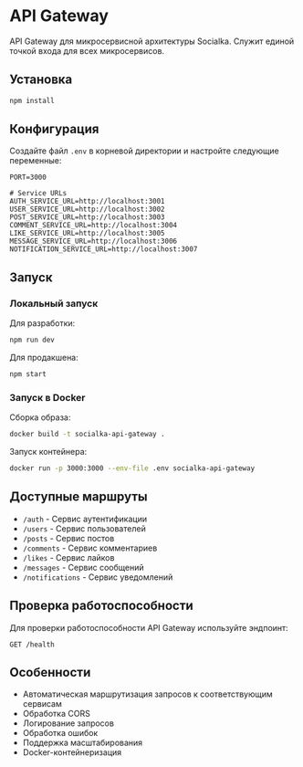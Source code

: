# API Gateway

API Gateway для микросервисной архитектуры Socialka. Служит единой точкой входа для всех микросервисов.

## Установка

```bash
npm install
```

## Конфигурация

Создайте файл `.env` в корневой директории и настройте следующие переменные:

```env
PORT=3000

# Service URLs
AUTH_SERVICE_URL=http://localhost:3001
USER_SERVICE_URL=http://localhost:3002
POST_SERVICE_URL=http://localhost:3003
COMMENT_SERVICE_URL=http://localhost:3004
LIKE_SERVICE_URL=http://localhost:3005
MESSAGE_SERVICE_URL=http://localhost:3006
NOTIFICATION_SERVICE_URL=http://localhost:3007
```

## Запуск

### Локальный запуск

Для разработки:
```bash
npm run dev
```

Для продакшена:
```bash
npm start
```

### Запуск в Docker

Сборка образа:
```bash
docker build -t socialka-api-gateway .
```

Запуск контейнера:
```bash
docker run -p 3000:3000 --env-file .env socialka-api-gateway
```

## Доступные маршруты

- `/auth` - Сервис аутентификации
- `/users` - Сервис пользователей
- `/posts` - Сервис постов
- `/comments` - Сервис комментариев
- `/likes` - Сервис лайков
- `/messages` - Сервис сообщений
- `/notifications` - Сервис уведомлений

## Проверка работоспособности

Для проверки работоспособности API Gateway используйте эндпоинт:
```
GET /health
```

## Особенности

- Автоматическая маршрутизация запросов к соответствующим сервисам
- Обработка CORS
- Логирование запросов
- Обработка ошибок
- Поддержка масштабирования
- Docker-контейнеризация 
